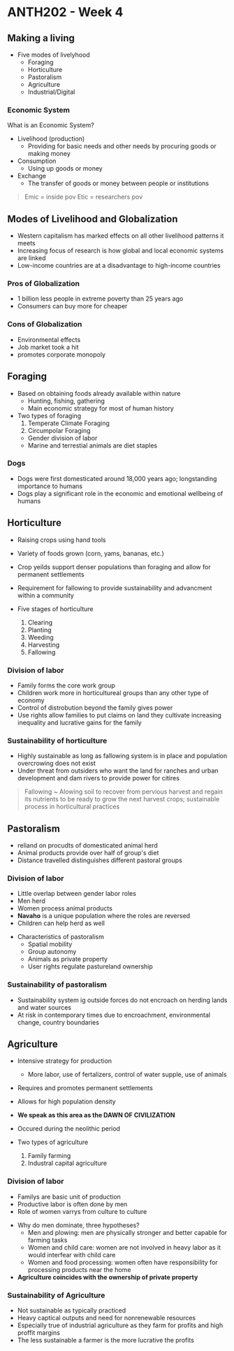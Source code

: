 # ANTH202 - Week 4

## Making a living

* Five modes of livelyhood
  - Foraging
  - Horticulture
  - Pastoralism
  - Agriculture
  - Industrial/Digital

### Economic System

What is an Economic System?
* Livelihood (production)
  - Providing for basic needs and other needs by procuring goods or making money
* Consumption
  - Using up goods or money
* Exchange
  - The transfer of goods or money between people or institutions

> Emic = inside pov
> Etic = researchers pov

## Modes of Livelihood and Globalization

* Western capitalism has marked effects on all other livelihood patterns it meets
* Increasing focus of research is how global and local economic systems are linked
* Low-income countries are at a disadvantage to high-income countries

### Pros of Globalization

* 1 billion less people in extreme poverty than 25 years ago
* Consumers can buy more for cheaper

### Cons of Globalization

* Environmental effects
* Job market took a hit
* promotes corporate monopoly

## Foraging

* Based on obtaining foods already available within nature
  - Hunting, fishing, gathering
  - Main economic strategy for most of human history
* Two types of foraging
  1. Temperate Climate Foraging
  2. Circumpolar Foraging
    - Gender division of labor
    - Marine and terrestial animals are diet staples

### Dogs

* Dogs were first domesticated around 18,000 years ago; longstanding importance to humans
* Dogs play a significant role in the economic and emotional wellbeing of humans

## Horticulture

* Raising crops using hand tools
* Variety of foods grown (corn, yams, bananas, etc.)
* Crop yeilds support denser populations than foraging and allow for permanent settlements
* Requirement for fallowing to provide sustainability and advancment within a community

* Five stages of horticulture
  1. Clearing
  2. Planting
  3. Weeding
  4. Harvesting
  5. Fallowing

### Division of labor
  - Family forms the core work group
  - Children work more in horticultureal groups than any other type of economy
  - Control of distrobution beyond the family gives power
  - Use rights allow families to put claims on land they cultivate increasing inequality and lucrative gains for the family

### Sustainability of horticulture
  - Highly sustainable as long as fallowing system is in place and population overcrowing does not exist
  - Under threat from outsiders who want the land for ranches and urban development and dam rivers to provide power for citires

> Fallowing ~ Alowing soil to recover from pervious harvest and regain its nutrients to be ready to grow the next harvest crops; sustainable process in horticultural practices

## Pastoralism

* reliand on procudts of domesticated animal herd
* Animal products provide over half of group's diet
* Distance travelled distinguishes different pastoral groups

### Division of labor
  - Little overlap between gender labor roles
  - Men herd
  - Women process animal products
  - **Navaho** is a unique population where the roles are reversed
  - Children can help herd as well

* Characteristics of pastoralism
  - Spatial mobility
  - Group autonomy
  - Animals as private property
  - User rights regulate pastureland ownership
  
### Sustainability of pastoralism
  - Sustainability system ig outside forces do not encroach on herding lands and water sources
  - At risk in contemporary times due to encroachment, environmental change, country boundaries

## Agriculture

* Intensive strategy for production
  - More labor, use of fertalizers, control of water supple, use of animals
* Requires and promotes permanent settlements
* Allows for high population density
* **We speak as this area as the DAWN OF CIVILIZATION**
* Occured during the neolithic period

* Two types of agriculture
  1. Family farming
  2. Industral capital agriculture

### Division of labor
  - Familys are basic unit of production
  - Productive labor is often done by men
  - Role of women varrys from culture to culture

* Why do men dominate, three hypotheses?
  - Men and plowing: men are physically stronger and better capable for farming tasks
  - Women and child care: women are not involved in heavy labor as it would interfear with child care
  - Women and food processing: women often have responsibility for processing products near the home
* **Agriculture coincides with the ownership of private property**

### Sustainability of Agriculture
  - Not sustainable as typically practiced
  - Heavy captical outputs and need for nonrenewable resources
  - Especially true of industrial agriculture as they farm for profits and high proffit margins
  - The less sustainable a farmer is the more lucrative the profits


